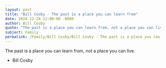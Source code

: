 ```yaml
---
layout: post
title: "Bill Cosby - The past is a place you can learn from"
date: 2024-12-28 12:00:00 -0000
author: Bill Cosby
quote: "The past is a place you can learn from, not a place you can live."
subject: Family
permalink: /Family/Bill Cosby/Bill Cosby - The past is a place you can learn from
---
```


The past is a place you can learn from, not a place you can live.

- Bill Cosby
